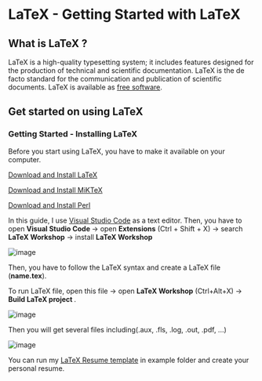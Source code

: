 # LaTeX - Getting Started with LaTeX

## What is LaTeX ?

LaTeX is a high-quality typesetting system; it includes features designed for the production of technical and scientific documentation. LaTeX is the de facto standard for the communication and publication of scientific documents. LaTeX is available as [free software](https://www.latex-project.org/lppl/).

## Get started on using LaTeX

### Getting Started - Installing LaTeX
  
Before you start using LaTeX, you have to make it available on your computer.

[Download and Install LaTeX](https://www.latex-project.org/get/)

[Download and Install MiKTeX](https://miktex.org/download)

[Download and Install Perl](https://www.perl.org/)

In this guide, I use [Visual Studio Code](https://code.visualstudio.com) as a text editor. Then, you have to open <b> Visual Studio Code </b> -> open <b>Extensions</b> (Ctrl + Shift + X)  -> search <b>LaTeX Workshop</b> -> install <b>LaTeX Workshop</b>

![image](https://user-images.githubusercontent.com/23649434/88836920-af88cd80-d201-11ea-95de-f2b40d8dafee.png)

Then, you have to follow the LaTeX syntax and create a LaTeX file (<b>name.tex</b>).

To run LaTeX file, open this file -> open <b>LaTeX Workshop</b> (Ctrl+Alt+X) -> <b>Build LaTeX project </b>. 

![image](https://user-images.githubusercontent.com/23649434/88837450-7bfa7300-d202-11ea-9ab2-cd21ee2039f1.png)

Then you will get several files including(.aux, .fls, .log, .out, .pdf, ...)

![image](https://user-images.githubusercontent.com/23649434/88837622-959bba80-d202-11ea-8fe7-a240b4750868.png)

You can run my [LaTeX Resume template](https://github.com/hoduchieu01/Computer-Science-Handbook/tree/master/LaTeX/Example/Resume) in example folder and create your personal resume.